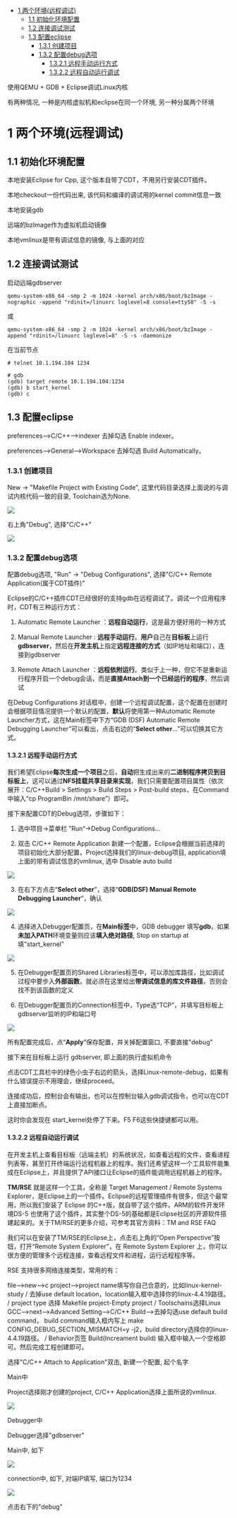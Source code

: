 
<!-- @import "[TOC]" {cmd="toc" depthFrom=1 depthTo=6 orderedList=false} -->

<!-- code_chunk_output -->

* [1 两个环境(远程调试)](#1-两个环境远程调试)
	* [1.1 初始化环境配置](#11-初始化环境配置)
	* [1.2 连接调试测试](#12-连接调试测试)
	* [1.3 配置eclipse](#13-配置eclipse)
		* [1.3.1 创建项目](#131-创建项目)
		* [1.3.2 配置debug选项](#132-配置debug选项)
			* [1.3.2.1 远程手动运行方式](#1321-远程手动运行方式)
			* [1.3.2.2 远程自动运行调试](#1322-远程自动运行调试)

<!-- /code_chunk_output -->

使用QEMU \+ GDB \+ Eclipse调试Linux内核

有两种情况, 一种是内核虚拟机和eclipse在同一个环境, 另一种分属两个环境

# 1 两个环境(远程调试)

## 1.1 初始化环境配置

本地安装Eclipse for Cpp, 这个版本自带了CDT，不用另行安装CDT插件。

本地checkout一份代码出来, 该代码和编译的调试用的kernel commit信息一致

本地安装gdb

远端的bzImage作为虚拟机启动镜像

本地vmlinux是带有调试信息的镜像, 与上面的对应

## 1.2 连接调试测试

启动远端gdbserver

```
qemu-system-x86_64 -smp 2 -m 1024 -kernel arch/x86/boot/bzImage -nographic -append "rdinit=/linuxrc loglevel=8 console=ttyS0" -S -s
```

或

```
qemu-system-x86_64 -smp 2 -m 1024 -kernel arch/x86/boot/bzImage -append "rdinit=/linuxrc loglevel=8" -S -s -daemonize
```

在当前节点

```
# telnet 10.1.194.104 1234

# gdb
(gdb) target remote 10.1.194.104:1234
(gdb) b start_kernel
(gdb) c
```

## 1.3 配置eclipse

preferences-->C/C++-->indexer 去掉勾选 Enable indexer。

preferences-->General-->Workspace 去掉勾选 Build Automatically。

### 1.3.1 创建项目

New → "Makefile Project with Existing Code", 这里代码目录选择上面说的与调试内核代码一致的目录, Toolchain选为None.

![](./images/2019-05-31-14-06-14.png)

右上角"Debug", 选择"C/C\+\+"

![](./images/2019-05-31-12-51-02.png)

### 1.3.2 配置debug选项

配置debug选项, "Run" → "Debug Configurations", 选择"C\/C\+\+ Remote Application(属于CDT插件)"

Eclipse的C/C++插件CDT已经很好的支持gdb在远程调试了。调试一个应用程序时，CDT有三种运行方式：

1. Automatic Remote Launcher ：**远程自动运行**，这是最方便好用的一种方式

2. Manual Remote Launcher : **远程手动运行**。**用户**自己在**目标板**上运行**gdbserver**，然后在**开发主机**上指定**远程连接的方式**（如IP地址和端口），连接到gdbserver

3. Remote Attach Launcher ：**远程依附运行**。类似于上一种，但它不是重新运行程序开启一个debug会话，而是**直接Attach到一个已经运行的程序**，然后调试

在Debug Configurations 对话框中，创建一个远程调试配置，这个配置在创建时会根据项目情况提供一个默认的配置，**默认**将使用第一种Automatic Remote Launcher方式，这在Main标签中下方“GDB (DSF) Automatic Remote Debugging Launcher”可以看出，点击右边的“**Select other**…”可以切换其它方式。

#### 1.3.2.1 远程手动运行方式

我们希望Eclipse**每次生成一个项目**之后，**自动**把生成出来的**二进制程序拷贝到目标板上**，这可以通过**NFS挂载共享目录来实现**，我们只需要配置项目属性（依次展开：C/C\+\+Build > Settings > Build Steps > Post\-build steps，在Command中输入“cp ProgramBin /mnt/share”）即可。

接下来配置CDT的Debug选项，步骤如下：

1. 选中项目→菜单栏 ”Run“→Debug Configurations…

2. 双击 C/C++ Remote Application 新建一个配置，Eclipse会根据当前选择的项目初始化大部分配置，Project选择我们的linux\-debug项目, application填上面的带有调试信息的vmlinux, 选中 Disable auto build

![](./images/2019-05-31-22-28-18.png)

3. 在右下方点击“**Select other**”，选择“**GDB(DSF) Manual Remote Debugging Launcher**”，确认

![](./images/2019-05-31-22-03-57.png)

4. 选择进入Debugger配置页，在**Main标签**中，GDB debugger 填写**gdb**，如果**未加入PATH**环境变量则应该**填入绝对路径**, Stop on startup at填"start\_kernel"

![](./images/2019-05-31-22-29-43.png)

5. 在Debugger配置页的Shared Libraries标签中，可以添加库路径，比如调试过程中要步入**外部函数**，就必须在这里给出**带调试信息的库文件路径**，否则会找不到该函数的定义

6. 在Debugger配置页的Connection标签中，Type选“TCP”，并填写目标板上gdbserver监听的IP和端口号

![](./images/2019-05-31-22-33-21.png)

所有配置完成后，点“**Apply**”保存配置，并关掉配置窗口, 不要直接"debug"

接下来在目标板上运行 gdbserver, 即上面的执行虚拟机命令

点击CDT工具栏中的绿色小虫子右边的箭头，选择Linux\-remote\-debug，如果有什么错误提示不用理会，继续proceed。 

连接成功后，控制台会有输出，也可以在控制台输入gdb调试指令，也可以在CDT上直接加断点。

这时你会发现在 start\_kernel处停了下来。F5 F6这些快捷键都可以用。

#### 1.3.2.2 远程自动运行调试

在开发主机上查看目标板（远端主机）的系统状况，如查看远程的文件，查看进程列表等，甚至打开终端运行远程机器上的程序。我们还希望这样一个工具软件能集成在Eclipse上，并且提供了API接口让Eclipse的插件能调用远程机器上的程序。

**TM/RSE** 就是这样一个工具，全称是 Target Management / Remote Systems Explorer，是Eclipse上的一个插件。Eclipse的远程管理插件有很多，但这个最常用，所以我们安装了 Eclipse 的C++版，就自带了这个插件。ARM的软件开发环境DS-5  也使用了这个插件，其实整个DS-5的基础都是Eclipse社区的开源软件搭建起来的。关于TM/RSE的更多介绍，可参考其官方资料：TM and RSE FAQ

我们可以在安装了TM/RSE的Eclipse上，点击右上角的“Open Perspective”按钮，打开“Remote System Explorer”，在 Remote System Explorer 上，你可以很方便的管理多个远程连接，查看远程文件和进程，运行远程程序等。

RSE 支持很多网络连接类型，常用的有：



file-->new-->c project-->project name填写你自己合意的，比如linux-kernel-study / 去掉use default location，location输入框中选择你的linux-4.4.19路径。 / project type 选择 Makefile project-Empty project / Toolschains选择Linux GCC-->next-->Advanced Setting-->C/C++ Build-->去掉勾选use default build command， build command输入框内写上 make CONFIG_DEBUG_SECTION_MISMATCH=y -j2，build directory选择你的linux-4.4.19路径。 / Behavior页签 Build(Increament build) 输入框中输入一个空格即可。然后完成工程创建即可。







选择"C/C\+\+ Attach to Application"双击, 新建一个配置, 起个名字

Main中

Project选择刚才创建的project, C/C\+\+ Application选择上面所说的vmlinux. 

![](./images/2019-05-31-14-37-13.png)

Debugger中

Debugger选择"gdbserver"

Main中, 如下

![](./images/2019-05-31-14-40-39.png)

connection中, 如下, 对端IP填写, 端口为1234

![](./images/2019-05-31-14-41-04.png)

点击右下的"debug"


